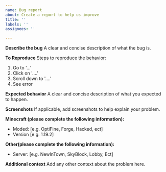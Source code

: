 ```yaml
---
name: Bug report
about: Create a report to help us improve
title: ''
labels: ''
assignees: ''

---
```


**Describe the bug**
A clear and concise description of what the bug is.

**To Reproduce**
Steps to reproduce the behavior:
1. Go to '...'
2. Click on '....'
3. Scroll down to '....'
4. See error

**Expected behavior**
A clear and concise description of what you expected to happen.

**Screenshots**
If applicable, add screenshots to help explain your problem.

**Minecraft (please complete the following information):**
 - Moded: [e.g. OptiFine, Forge, Hacked, ect]
 - Version [e.g. 1.19.2]

**Other(please complete the following information):**
 - Server: [e.g. NewInTown, SkyBlock, Lobby, Ect]

**Additional context**
Add any other context about the problem here.
